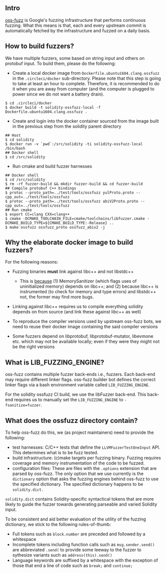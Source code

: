 ## Intro

[oss-fuzz][1] is Google's fuzzing infrastructure that performs continuous fuzzing. What this means is that, each and every upstream commit is automatically fetched by the infrastructure and fuzzed on a daily basis.

## How to build fuzzers?

We have multiple fuzzers, some based on string input and others on protobuf input. To build them, please do the following:

- Create a local docker image from `Dockerfile.ubuntu1604.clang.ossfuzz` in the `.circleci/docker` sub-directory. Please note that this step is going to take at least an hour to complete. Therefore, it is recommended to do it when you are away from computer (and the computer is plugged to power since we do not want a battery drain).

```
$ cd .circleci/docker
$ docker build -t solidity-ossfuzz-local -f Dockerfile.ubuntu1604.clang.ossfuzz .
```

- Create and login into the docker container sourced from the image built in the previous step from the solidity parent directory

```
## Host
$ cd solidity
$ docker run -v `pwd`:/src/solidity -ti solidity-ossfuzz-local /bin/bash
## Docker shell
$ cd /src/solidity
```

- Run cmake and build fuzzer harnesses

```
## Docker shell
$ cd /src/solidity
$ rm -rf fuzzer-build && mkdir fuzzer-build && cd fuzzer-build
## Compile protobuf C++ bindings
$ protoc --proto_path=../test/tools/ossfuzz yulProto.proto --cpp_out=../test/tools/ossfuzz
$ protoc --proto_path=../test/tools/ossfuzz abiV2Proto.proto --cpp_out=../test/tools/ossfuzz
## Run cmake
$ export CC=clang CXX=clang++
$ cmake -DCMAKE_TOOLCHAIN_FILE=cmake/toolchains/libfuzzer.cmake -DCMAKE_BUILD_TYPE=${CMAKE_BUILD_TYPE:-Release} ..
$ make ossfuzz ossfuzz_proto ossfuzz_abiv2 -j
```

## Why the elaborate docker image to build fuzzers?

For the following reasons:

- Fuzzing binaries **must** link against libc++ and not libstdc++
  - This is [because][2] (1) MemorySanitizer (which flags uses of uninitialized memory) depends on libc++; and (2) because libc++ is instrumented (to check for memory and type errors) and libstdc++ not, the former may find more bugs.

- Linking against libc++ requires us to compile everything solidity depends on from source (and link these against libc++ as well)

- To reproduce the compiler versions used by upstream oss-fuzz bots, we need to reuse their docker image containing the said compiler versions

- Some fuzzers depend on libprotobuf, libprotobuf-mutator, libevmone etc. which may not be available locally; even if they were they might not be the right versions

## What is LIB\_FUZZING\_ENGINE?

oss-fuzz contains multiple fuzzer back-ends i.e., fuzzers. Each back-end may require different linker flags. oss-fuzz builder bot defines the correct linker flags via a bash environment variable called `LIB_FUZZING_ENGINE`.

For the solidity ossfuzz CI build, we use the libFuzzer back-end. This back-end requires us to manually set the `LIB_FUZZING_ENGINE` to `-fsanitize=fuzzer`.

## What does the ossfuzz directory contain?

To help oss-fuzz do this, we (as project maintainers) need to provide the following:

- test harnesses: C/C++ tests that define the `LLVMFuzzerTestOneInput` API. This determines what is to be fuzz tested.
- build infrastructure: (c)make targets per fuzzing binary. Fuzzing requires coverage and memory instrumentation of the code to be fuzzed.
- configuration files: These are files with the `.options` extension that are parsed by oss-fuzz. The only option that we use currently is the `dictionary` option that asks the fuzzing engines behind oss-fuzz to use the specified dictionary. The specified dictionary happens to be `solidity.dict.`

`solidity.dict` contains Solidity-specific syntactical tokens that are more likely to guide the fuzzer towards generating parseable and varied Solidity input.

To be consistent and aid better evaluation of the utility of the fuzzing dictionary, we stick to the following rules-of-thumb:
  - Full tokens such as `block.number` are preceded and followed by a whitespace
  - Incomplete tokens including function calls such as `msg.sender.send()` are abbreviated `.send(` to provide some leeway to the fuzzer to sythesize variants such as `address(this).send()`
  - Language keywords are suffixed by a whitespace with the exception of those that end a line of code such as `break;` and `continue;`

[1]: https://github.com/google/oss-fuzz
[2]: https://github.com/google/oss-fuzz/issues/1114#issuecomment-360660201
